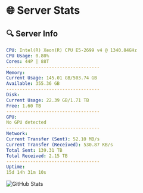 # 🌐 Server Stats
## 🔍 Server Info
```yaml
CPU: Intel(R) Xeon(R) CPU E5-2699 v4 @ 1340.84GHz
CPU Usage: 0.80%
Cores: 44P | 88T
-----------------------------------
Memory:
Current Usage: 145.01 GB/503.74 GB
Available: 355.36 GB
-----------------------------------
Disk:
Current Usage: 22.39 GB/1.71 TB
Free: 1.60 TB
-----------------------------------
GPU:
No GPU detected
-----------------------------------
Network:
Current Transfer (Sent): 52.10 MB/s
Current Transfer (Received): 530.87 KB/s
Total Sent: 139.31 TB
Total Received: 2.15 TB
-----------------------------------
Uptime:
15d 14h 31m 10s
```
![GitHub Stats](https://img.shields.io/badge/Updated-2025-02-23_13:14:28-blue)